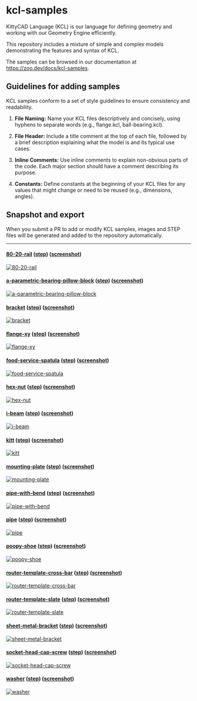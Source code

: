 # kcl-samples

KittyCAD Language (KCL) is our language for defining geometry and working with our Geometry Engine efficiently.

This repository includes a mixture of simple and complex models demonstrating the features and syntax of KCL.

The samples can be browsed in our documentation at <https://zoo.dev/docs/kcl-samples>.

## Guidelines for adding samples

KCL samples conform to a set of style guidelines to ensure consistency and readability.

1. **File Naming:** Name your KCL files descriptively and concisely, using hyphens to separate words (e.g., flange.kcl, ball-bearing.kcl).

2. **File Header:** Include a title comment at the top of each file, followed by a brief description explaining what the model is and its typical use cases.

3. **Inline Comments:** Use inline comments to explain non-obvious parts of the code. Each major section should have a comment describing its purpose.

4. **Constants:** Define constants at the beginning of your KCL files for any values that might change or need to be reused (e.g., dimensions, angles).

## Snapshot and export

When you submit a PR to add or modify KCL samples, images and STEP files will be generated and added to the repository automatically.

---
#### [80-20-rail](80-20-rail/main.kcl) ([step](step/80-20-rail.step)) ([screenshot](screenshots/80-20-rail.png))
[![80-20-rail](screenshots/80-20-rail.png)](80-20-rail/main.kcl)
#### [a-parametric-bearing-pillow-block](a-parametric-bearing-pillow-block/main.kcl) ([step](step/a-parametric-bearing-pillow-block.step)) ([screenshot](screenshots/a-parametric-bearing-pillow-block.png))
[![a-parametric-bearing-pillow-block](screenshots/a-parametric-bearing-pillow-block.png)](a-parametric-bearing-pillow-block/main.kcl)
#### [bracket](bracket/main.kcl) ([step](step/bracket.step)) ([screenshot](screenshots/bracket.png))
[![bracket](screenshots/bracket.png)](bracket/main.kcl)
#### [flange-xy](flange-xy/main.kcl) ([step](step/flange-xy.step)) ([screenshot](screenshots/flange-xy.png))
[![flange-xy](screenshots/flange-xy.png)](flange-xy/main.kcl)
#### [food-service-spatula](food-service-spatula/main.kcl) ([step](step/food-service-spatula.step)) ([screenshot](screenshots/food-service-spatula.png))
[![food-service-spatula](screenshots/food-service-spatula.png)](food-service-spatula/main.kcl)
#### [hex-nut](hex-nut/main.kcl) ([step](step/hex-nut.step)) ([screenshot](screenshots/hex-nut.png))
[![hex-nut](screenshots/hex-nut.png)](hex-nut/main.kcl)
#### [i-beam](i-beam/main.kcl) ([step](step/i-beam.step)) ([screenshot](screenshots/i-beam.png))
[![i-beam](screenshots/i-beam.png)](i-beam/main.kcl)
#### [kitt](kitt/main.kcl) ([step](step/kitt.step)) ([screenshot](screenshots/kitt.png))
[![kitt](screenshots/kitt.png)](kitt/main.kcl)
#### [mounting-plate](mounting-plate/main.kcl) ([step](step/mounting-plate.step)) ([screenshot](screenshots/mounting-plate.png))
[![mounting-plate](screenshots/mounting-plate.png)](mounting-plate/main.kcl)
#### [pipe-with-bend](pipe-with-bend/main.kcl) ([step](step/pipe-with-bend.step)) ([screenshot](screenshots/pipe-with-bend.png))
[![pipe-with-bend](screenshots/pipe-with-bend.png)](pipe-with-bend/main.kcl)
#### [pipe](pipe/main.kcl) ([step](step/pipe.step)) ([screenshot](screenshots/pipe.png))
[![pipe](screenshots/pipe.png)](pipe/main.kcl)
#### [poopy-shoe](poopy-shoe/main.kcl) ([step](step/poopy-shoe.step)) ([screenshot](screenshots/poopy-shoe.png))
[![poopy-shoe](screenshots/poopy-shoe.png)](poopy-shoe/main.kcl)
#### [router-template-cross-bar](router-template-cross-bar/main.kcl) ([step](step/router-template-cross-bar.step)) ([screenshot](screenshots/router-template-cross-bar.png))
[![router-template-cross-bar](screenshots/router-template-cross-bar.png)](router-template-cross-bar/main.kcl)
#### [router-template-slate](router-template-slate/main.kcl) ([step](step/router-template-slate.step)) ([screenshot](screenshots/router-template-slate.png))
[![router-template-slate](screenshots/router-template-slate.png)](router-template-slate/main.kcl)
#### [sheet-metal-bracket](sheet-metal-bracket/main.kcl) ([step](step/sheet-metal-bracket.step)) ([screenshot](screenshots/sheet-metal-bracket.png))
[![sheet-metal-bracket](screenshots/sheet-metal-bracket.png)](sheet-metal-bracket/main.kcl)
#### [socket-head-cap-screw](socket-head-cap-screw/main.kcl) ([step](step/socket-head-cap-screw.step)) ([screenshot](screenshots/socket-head-cap-screw.png))
[![socket-head-cap-screw](screenshots/socket-head-cap-screw.png)](socket-head-cap-screw/main.kcl)
#### [washer](washer/main.kcl) ([step](step/washer.step)) ([screenshot](screenshots/washer.png))
[![washer](screenshots/washer.png)](washer/main.kcl)
